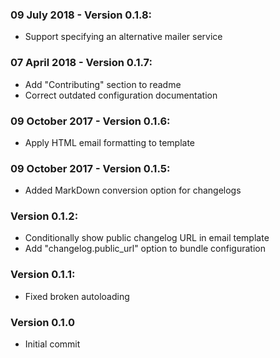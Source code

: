 ### 09 July 2018 - Version 0.1.8:
 - Support specifying an alternative mailer service

### 07 April 2018 - Version 0.1.7:
 - Add "Contributing" section to readme
 - Correct outdated configuration documentation

### 09 October 2017 - Version 0.1.6:
 - Apply HTML email formatting to template

### 09 October 2017 - Version 0.1.5:
 - Added MarkDown conversion option for changelogs

### Version 0.1.2:
 - Conditionally show public changelog URL in email template
 - Add "changelog.public_url" option to bundle configuration

### Version 0.1.1:
 - Fixed broken autoloading

### Version 0.1.0
 - Initial commit
